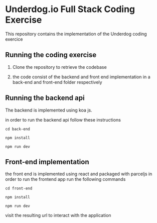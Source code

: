 # Underdog.io Full Stack Coding Exercise

This repository contains the implementation of the Underdog coding exercice

## Running the coding exercise

1. Clone the repository to retrieve the codebase 

2. the code consist of the backend and front end implementation in a back-end and front-end folder respectively

## Running the backend api

The backend is implemented using koa js. 

in order to run the backend api follow these instructions

`cd back-end`

`npm install`

`npm run dev`
## Front-end implementation

the front end is implemented using react and packaged with parceljs
in order to run the frontend app run the following commands

`cd front-end`

`npm install`

`npm run dev`

visit the resulting url to interact with the application

